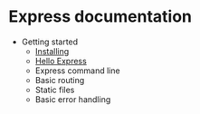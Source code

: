 # Express documentation

* Getting started
	* [Installing](./gettingstarted/installing.md)
	* [Hello Express](./gettingstarted/helloexpress.md)
	* Express command line
	* Basic routing
	* Static files
	* Basic error handling